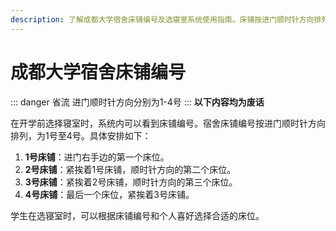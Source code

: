 ```yaml
---
description: 了解成都大学宿舍床铺编号及选寝室系统使用指南。床铺按进门顺时针方向排列，从1号到4号，确保新生快速找到合适床位，轻松融入校园生活。
---
```


# 成都大学宿舍床铺编号

::: danger 省流
进门顺时针方向分别为1-4号
:::
**以下内容均为废话**

在开学前选择寝室时，系统内可以看到床铺编号。宿舍床铺编号按进门顺时针方向排列，为1号至4号。具体安排如下：

1. **1号床铺**：进门右手边的第一个床位。
2. **2号床铺**：紧挨着1号床铺，顺时针方向的第二个床位。
3. **3号床铺**：紧挨着2号床铺，顺时针方向的第三个床位。
4. **4号床铺**：最后一个床位，紧挨着3号床铺。

学生在选寝室时，可以根据床铺编号和个人喜好选择合适的床位。
